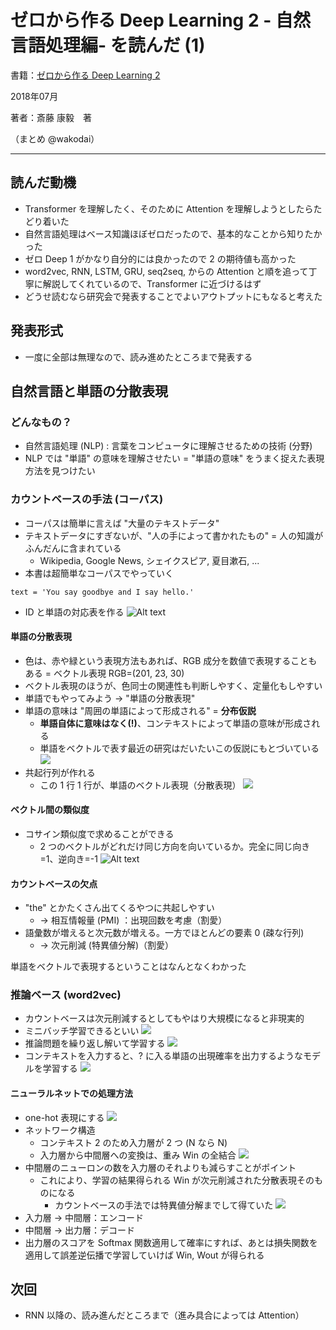 ゼロから作る Deep Learning 2 - 自然言語処理編- を読んだ (1)
===

書籍：[ゼロから作る Deep Learning 2](https://www.oreilly.co.jp/books/9784873118369/)

2018年07月

著者：斎藤 康毅　著

（まとめ @wakodai）

---

## 読んだ動機
- Transformer を理解したく、そのために Attention を理解しようとしたらたどり着いた
- 自然言語処理はベース知識ほぼゼロだったので、基本的なことから知りたかった
- ゼロ Deep 1 がかなり自分的には良かったので 2 の期待値も高かった
- word2vec, RNN, LSTM, GRU, seq2seq, からの Attention と順を追って丁寧に解説してくれているので、Transformer に近づけるはず
- どうせ読むなら研究会で発表することでよいアウトプットにもなると考えた

## 発表形式
- 一度に全部は無理なので、読み進めたところまで発表する

## 自然言語と単語の分散表現
### どんなもの？
- 自然言語処理 (NLP) : 言葉をコンピュータに理解させるための技術 (分野)
- NLP では "単語" の意味を理解させたい = "単語の意味" をうまく捉えた表現方法を見つけたい

### カウントベースの手法 (コーパス)
- コーパスは簡単に言えば "大量のテキストデータ"
- テキストデータにすぎないが、"人の手によって書かれたもの" = 人の知識がふんだんに含まれている
  - Wikipedia, Google News, シェイクスピア, 夏目漱石, ...
- 本書は超簡単なコーパスでやっていく
```
text = 'You say goodbye and I say hello.'
```
- ID と単語の対応表を作る
![Alt text](zero_deep_2-1/image1.png)

#### 単語の分散表現
- 色は、赤や緑という表現方法もあれば、RGB 成分を数値で表現することもある = ベクトル表現 RGB=(201, 23, 30)
- ベクトル表現のほうが、色同士の関連性も判断しやすく、定量化もしやすい
- 単語でもやってみよう -> "単語の分散表現"
- 単語の意味は "周囲の単語によって形成される" = **分布仮説**
  - **単語自体に意味はなく(!)**、コンテキストによって単語の意味が形成される
  - 単語をベクトルで表す最近の研究はだいたいこの仮説にもとづいている
  ![](zero_deep_2-1/IMG_8045.jpg)
- 共起行列が作れる
    - この 1 行 1 行が、単語のベクトル表現（分散表現）
  ![](zero_deep_2-1/IMG_8046.jpg)
#### ベクトル間の類似度
- コサイン類似度で求めることができる
    - 2 つのベクトルがどれだけ同じ方向を向いているか。完全に同じ向き=1、逆向き=-1
    ![Alt text](zero_deep_2-1/image2.png)
#### カウントベースの欠点
- "the" とかたくさん出てくるやつに共起しやすい
    - -> 相互情報量 (PMI) ：出現回数を考慮（割愛）
- 語彙数が増えると次元数が増える。一方でほとんどの要素 0 (疎な行列)
    - -> 次元削減 (特異値分解)（割愛）

単語をベクトルで表現するということはなんとなくわかった

### 推論ベース (word2vec)
- カウントベースは次元削減するとしてもやはり大規模になると非現実的
- ミニバッチ学習できるといい
  ![](zero_deep_2-1/IMG_8047.jpg)
- 推論問題を繰り返し解いて学習する
  ![](zero_deep_2-1/IMG_8048.jpg)
- コンテキストを入力すると、? に入る単語の出現確率を出力するようなモデルを学習する
  ![](zero_deep_2-1/IMG_8049.jpg)
#### ニューラルネットでの処理方法
- one-hot 表現にする
  ![](zero_deep_2-1/IMG_8050.jpg)
- ネットワーク構造
    - コンテキスト 2 のため入力層が 2 つ (N なら N)
    - 入力層から中間層への変換は、重み Win の全結合
    ![](zero_deep_2-1/IMG_8051.jpg)
- 中間層のニューロンの数を入力層のそれよりも減らすことがポイント
    - これにより、学習の結果得られる Win が次元削減された分散表現そのものになる
        - カウントベースの手法では特異値分解までして得ていた
    ![](zero_deep_2-1/IMG_8052.jpg)
- 入力層 -> 中間層：エンコード
- 中間層 -> 出力層：デコード
- 出力層のスコアを Softmax 関数適用して確率にすれば、あとは損失関数を適用して誤差逆伝播で学習していけば Win, Wout が得られる

## 次回
- RNN 以降の、読み進んだところまで（進み具合によっては Attention）
